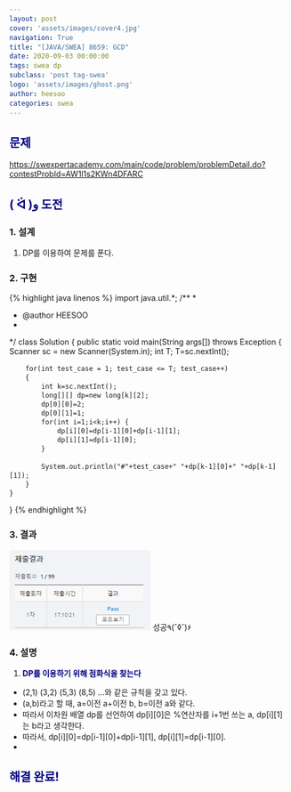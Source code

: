 ```yaml
---
layout: post
cover: 'assets/images/cover4.jpg'
navigation: True
title: "[JAVA/SWEA] 8659: GCD"
date: 2020-09-03 00:00:00
tags: swea dp
subclass: 'post tag-swea'
logo: 'assets/images/ghost.png'
author: heesoo
categories: swea
---
```

## <span style="color:navy">문제</span>
<https://swexpertacademy.com/main/code/problem/problemDetail.do?contestProbId=AW1l1s2KWn4DFARC>

## <span style="color:navy">( ᐛ )و 도전</span>

### 1. 설계
1. DP를 이용하여 문제를 푼다.

### 2. 구현 
{% highlight java linenos %}
import java.util.*;
/**
 *
 * @author HEESOO
 *
 */
class Solution
{
	public static void main(String args[]) throws Exception
	{
		Scanner sc = new Scanner(System.in);
		int T;
		T=sc.nextInt();

		for(int test_case = 1; test_case <= T; test_case++)
		{
			int k=sc.nextInt();
			long[][] dp=new long[k][2];
			dp[0][0]=2;
			dp[0][1]=1;
			for(int i=1;i<k;i++) {
				dp[i][0]=dp[i-1][0]+dp[i-1][1];
				dp[i][1]=dp[i-1][0];
			}
			
			System.out.println("#"+test_case+" "+dp[k-1][0]+" "+dp[k-1][1]);
		}
    }
}
{% endhighlight %}

### 3. 결과
![실행결과](./assets/images/200903_2.PNG)
성공٩(˘◊˘)۶

### 4. 설명
1. **<span style="color:navy">DP를 이용하기 위해 점화식을 찾는다</span>**
- (2,1) (3,2) (5,3) (8,5) ...와 같은 규칙을 갖고 있다.
- (a,b)라고 할 때, a=이전 a+이전 b, b=이전 a와 같다.
- 따라서 이차원 배열 dp를 선언하여 dp[i][0]은 %연산자를 i+1번 쓰는 a, dp[i][1]는 b라고 생각한다.
- 따라서, dp[i][0]=dp[i-1][0]+dp[i-1][1], dp[i][1]=dp[i-1][0].
- 
## <span style="color:navy">해결 완료!</span>

